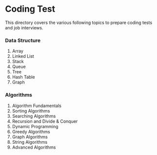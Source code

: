 # Coding Test 

This directory covers the various following topics to prepare coding tests and job interviews.

### Data Structure
1. Array
2. Linked List
3. Stack
4. Queue
5. Tree
6. Hash Table
7. Graph

### Algorithms
1. Algorithm Fundamentals
2. Sorting Algorithms
3. Searching Algorithms
4. Recursion and Divide & Conquer
5. Dynamic Programming
6. Greedy Algorithms
7. Graph Algorithms
8. String Algorithms
9. Advanced Algorithms
